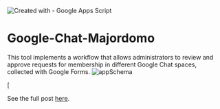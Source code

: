 ![Created with - Google Apps Script](https://img.shields.io/static/v1?label=Created+with&message=Google+Apps+Script&color=blue)
# Google-Chat-Majordomo
This tool implements a workflow that allows administrators to review and approve requests for membership in different Google Chat spaces, collected with Google Forms.
![appSchema]([https://github.com/pfelipm/Google-Chat-Majordomo/assets/12829262/000d17d6-3b5e-43b9-81c2-a4512e5a9d2d](https://docs.google.com/drawings/d/130nJ2dHCMbqYNtaG0ir1ziyEFGLvcI0WKDvXHKi_1bs/export/png)https://docs.google.com/drawings/d/130nJ2dHCMbqYNtaG0ir1ziyEFGLvcI0WKDvXHKi_1bs/export/png)

[


See the full post [here](https://pablofelip.online/adding-users-chat-apps-script/).
